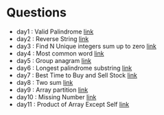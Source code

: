 # Questions
- day1 : Valid Palindrome [link](leetcode-py/day01.py)
- day2 : Reverse String [link](leetcode-py/day02.py)
- day3 : Find N Unique integers sum up to zero [link](leetcode-py/day03.py)
- day4 : Most common word [link](leetcode-py/day04.py)
- day5 : Group anagram [link](leetcode-py/day05.py)
- day6 : Longest palindrome substring [link](leetcode-py/day06.py)
- day7 : Best Time to Buy and Sell Stock [link](leetcode-py/day07.py)
- day8 : Two sum [link](leetcode-py/day08.py)
- day9 : Array partition [link](leetcode-py/day09.py)
- day10 : Missing Number [link](leetcode-py/day10.py)
- day11 : Product of Array Except Self [link](leetcode-py/day11.py)